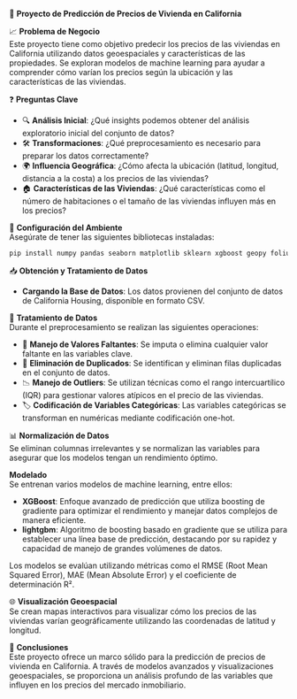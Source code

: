 
🏡 **Proyecto de Predicción de Precios de Vivienda en California**

📈 **Problema de Negocio**  
Este proyecto tiene como objetivo predecir los precios de las viviendas en California utilizando datos geoespaciales y características de las propiedades. Se exploran modelos de machine learning para ayudar a comprender cómo varían los precios según la ubicación y las características de las viviendas.

❓ **Preguntas Clave**  
- 🔍 **Análisis Inicial**: ¿Qué insights podemos obtener del análisis exploratorio inicial del conjunto de datos?
- 🛠️ **Transformaciones**: ¿Qué preprocesamiento es necesario para preparar los datos correctamente?
- 🌍 **Influencia Geográfica**: ¿Cómo afecta la ubicación (latitud, longitud, distancia a la costa) a los precios de las viviendas?
- 🏠 **Características de las Viviendas**: ¿Qué características como el número de habitaciones o el tamaño de las viviendas influyen más en los precios?
  
🚀 **Configuración del Ambiente**  
Asegúrate de tener las siguientes bibliotecas instaladas:

```bash
pip install numpy pandas seaborn matplotlib sklearn xgboost geopy folium
```

📥 **Obtención y Tratamiento de Datos**  
- **Cargando la Base de Datos**: Los datos provienen del conjunto de datos de California Housing, disponible en formato CSV.
  
🧹 **Tratamiento de Datos**  
Durante el preprocesamiento se realizan las siguientes operaciones:

- 🧽 **Manejo de Valores Faltantes**: Se imputa o elimina cualquier valor faltante en las variables clave.
- 🚫 **Eliminación de Duplicados**: Se identifican y eliminan filas duplicadas en el conjunto de datos.
- 📉 **Manejo de Outliers**: Se utilizan técnicas como el rango intercuartílico (IQR) para gestionar valores atípicos en el precio de las viviendas.
- 🏷️ **Codificación de Variables Categóricas**: Las variables categóricas se transforman en numéricas mediante codificación one-hot.

📊 **Normalización de Datos**  
Se eliminan columnas irrelevantes y se normalizan las variables para asegurar que los modelos tengan un rendimiento óptimo.

 **Modelado**  
Se entrenan varios modelos de machine learning, entre ellos:

- **XGBoost**: Enfoque avanzado de predicción que utiliza boosting de gradiente para optimizar el rendimiento y manejar datos complejos de manera eficiente.
- **lightgbm**: Algoritmo de boosting basado en gradiente que se utiliza para establecer una línea base de predicción, destacando por su rapidez y capacidad de manejo de grandes volúmenes de datos.

Los modelos se evalúan utilizando métricas como el RMSE (Root Mean Squared Error), MAE (Mean Absolute Error) y el coeficiente de determinación R². 

🌐 **Visualización Geoespacial**  
Se crean mapas interactivos para visualizar cómo los precios de las viviendas varían geográficamente utilizando las coordenadas de latitud y longitud.

📝 **Conclusiones**  
Este proyecto ofrece un marco sólido para la predicción de precios de vivienda en California. A través de modelos avanzados y visualizaciones geoespaciales, se proporciona un análisis profundo de las variables que influyen en los precios del mercado inmobiliario.
